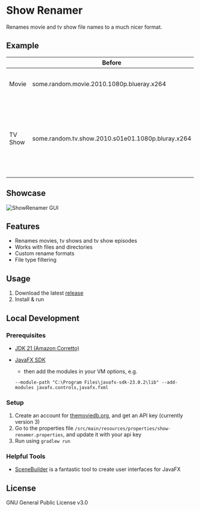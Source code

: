 # Show Renamer
Renames movie and tv show file names to a much nicer format.

## Example
|         | Before                                             | After                                              |
|   ---   | -------------------------------------------------- | -------------------------------------------------- |
| Movie   | some.random.movie.2010.1080p.blueray.x264          | Some Random Movie (2010)                           |
| TV Show | some.random.tv.show.2010.s01e01.1080p.bluray.x264  | Some Random TV Show (2010) - S01E01 - Episode Name |

## Showcase
![ShowRenamer GUI](https://i.imgur.com/OddrNDK.png)

## Features
- Renames movies, tv shows and tv show episodes
- Works with files and directories
- Custom rename formats
- File type filtering

## Usage
1. Download the latest [release](https://github.com/c-eg/ShowRenamer/releases)
2. Install & run

## Local Development
### Prerequisites
- [JDK 21 (Amazon Corretto)](https://docs.aws.amazon.com/corretto/latest/corretto-21-ug/downloads-list.html)
- [JavaFX SDK](https://openjfx.io/openjfx-docs/#install-javafx)
  - then add the modules in your VM options, e.g.

  ```--module-path "C:\Program Files\javafx-sdk-23.0.2\lib" --add-modules javafx.controls,javafx.fxml```

### Setup
1. Create an account for [themoviedb.org](https://www.themoviedb.org/), and get an API key (currently version 3)
2. Go to the properties file `/src/main/resources/properties/show-renamer.properties`, and update it with your api key
3. Run using `gradlew run`

### Helpful Tools
- [SceneBuilder](https://gluonhq.com/products/scene-builder/) is a fantastic tool to create user interfaces for JavaFX

## License
GNU General Public License v3.0
